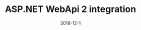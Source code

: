 ---
title: ASP.NET WebApi 2 integration
excerpt: Integration with ASP.NET WebApi 2
date: 2018-12-1
icon: 
  name: icon_globe
color: green
sections:
  - /webapi/getting-started
  - /webapi/manual-validation
  - /webapi/validator-customization
  - /webapi/validator-interceptors
  - /webapi/ioc
---